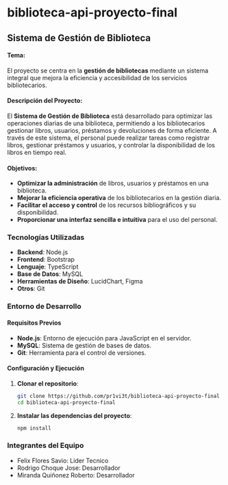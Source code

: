 # biblioteca-api-proyecto-final

## Sistema de Gestión de Biblioteca

#### Tema:
El proyecto se centra en la **gestión de bibliotecas** mediante un sistema integral que mejora la eficiencia y accesibilidad de los servicios bibliotecarios.

#### Descripción del Proyecto:
El **Sistema de Gestión de Biblioteca** está desarrollado para optimizar las operaciones diarias de una biblioteca, permitiendo a los bibliotecarios gestionar libros, usuarios, préstamos y devoluciones de forma eficiente. A través de este sistema, el personal puede realizar tareas como registrar libros, gestionar préstamos y usuarios, y controlar la disponibilidad de los libros en tiempo real.

#### Objetivos:
- **Optimizar la administración** de libros, usuarios y préstamos en una biblioteca.
- **Mejorar la eficiencia operativa** de los bibliotecarios en la gestión diaria.
- **Facilitar el acceso y control** de los recursos bibliográficos y su disponibilidad.
- **Proporcionar una interfaz sencilla e intuitiva** para el uso del personal.

### Tecnologías Utilizadas
- **Backend**: Node.js
- **Frontend**: Bootstrap
- **Lenguaje**: TypeScript
- **Base de Datos**: MySQL
- **Herramientas de Diseño**: LucidChart, Figma
- **Otros**: Git

### Entorno de Desarrollo

#### Requisitos Previos
- **Node.js**: Entorno de ejecución para JavaScript en el servidor.
- **MySQL**: Sistema de gestión de bases de datos.
- **Git**: Herramienta para el control de versiones.

#### Configuración y Ejecución

1. **Clonar el repositorio**:
     ```bash
     git clone https://github.com/pr1vi3t/biblioteca-api-proyecto-final
     cd biblioteca-api-proyecto-final
     ```

2. **Instalar las dependencias del proyecto**:
     ```bash
     npm install
     ```

### Integrantes del Equipo
- Felix Flores Savio: Lider Tecnico
- Rodrigo Choque Jose: Desarrollador 
- Miranda Quiñonez Roberto: Desarrollador 
